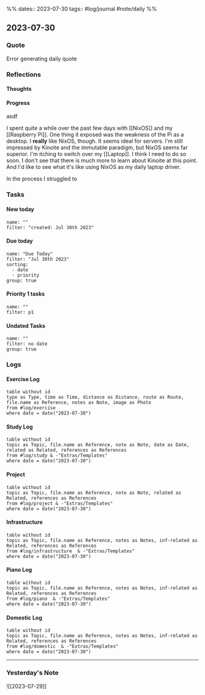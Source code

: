 %%
dates:: 2023-07-30
tags:: #log/journal #note/daily 
%%
## 2023-07-30

### Quote

Error generating daily quote



### Reflections
#### Thoughts
#### Progress
asdf


I spent quite a while over the past few days with [[NixOS]] and my [[Raspberry Pi]]. One thing it exposed was the weakness of the Pi as a desktop. I **really** like NixOS, though. It seems ideal for servers. I'm still impressed by Kinoite and the immutable paradigm, but NixOS seems far superior. I'm itching to switch over my [[Laptop]]. I think I need to do so soon. I don't see that there is much more to learn about Kinoite at this point. And I'd like to see what it's like using NixOS as my daily laptop driver.

In the process I struggled to 

### Tasks

#### New today


```todoist
name: ""
filter: "created: Jul 30th 2023"
```



#### Due today

```todoist
name: "Due Today"
filter: "Jul 30th 2023"
sorting: 
  - date
  - priority
group: true
```

#### Priority 1 tasks

```todoist
name: ""
filter: p1
```

#### Undated Tasks
```todoist
name: ""
filter: no date
group: true
```

### Logs
#### Exercise Log

```dataview
table without id
type as Type, time as Time, distance as Distance, route as Route, file.name as Reference, notes as Note, image as Photo
from #log/exercise 
where date = date("2023-07-30")
```
#### Study Log
```dataview
table without id
topic as Topic, file.name as Reference, note as Note, date as Date, related as Related, references as References
from #log/study & -"Extras/Templates"
where date = date("2023-07-30")
```

#### Project

```dataview
table without id
topic as Topic, file.name as Reference, note as Note, related as Related, references as References
from #log/project & -"Extras/Templates"
where date = date("2023-07-30")
```

#### Infrastructure
```dataview
table without id
topic as Topic, file.name as Reference, notes as Notes, inf-related as Related, references as References
from #log/infrastructure  & -"Extras/Templates"
where date = date("2023-07-30")
```


#### Piano Log
```dataview
table without id
topic as Topic, file.name as Reference, notes as Notes, inf-related as Related, references as References
from #log/piano  & -"Extras/Templates"
where date = date("2023-07-30")
```

#### Domestic Log
```dataview
table without id
topic as Topic, file.name as Reference, notes as Notes, inf-related as Related, references as References
from #log/domestic  & -"Extras/Templates"
where date = date("2023-07-30")
```

---
### Yesterday's Note

![[2023-07-29]]


